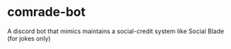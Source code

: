 # comrade-bot
A discord bot that mimics maintains a social-credit system like Social Blade (for jokes only)
